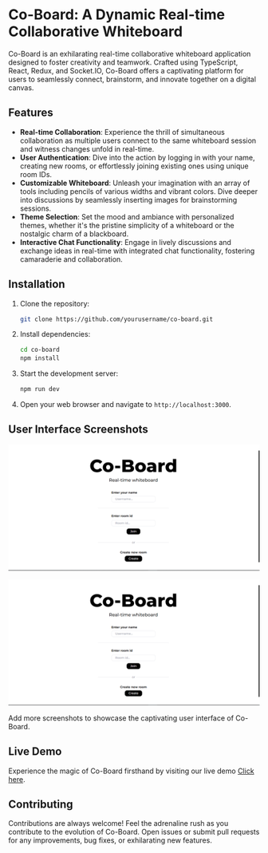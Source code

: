 # Co-Board: A Dynamic Real-time Collaborative Whiteboard

Co-Board is an exhilarating real-time collaborative whiteboard application designed to foster creativity and teamwork. Crafted using TypeScript, React, Redux, and Socket.IO, Co-Board offers a captivating platform for users to seamlessly connect, brainstorm, and innovate together on a digital canvas.

## Features

- **Real-time Collaboration**: Experience the thrill of simultaneous collaboration as multiple users connect to the same whiteboard session and witness changes unfold in real-time.
- **User Authentication**: Dive into the action by logging in with your name, creating new rooms, or effortlessly joining existing ones using unique room IDs.
- **Customizable Whiteboard**: Unleash your imagination with an array of tools including pencils of various widths and vibrant colors. Dive deeper into discussions by seamlessly inserting images for brainstorming sessions.
- **Theme Selection**: Set the mood and ambiance with personalized themes, whether it's the pristine simplicity of a whiteboard or the nostalgic charm of a blackboard.
- **Interactive Chat Functionality**: Engage in lively discussions and exchange ideas in real-time with integrated chat functionality, fostering camaraderie and collaboration.

## Installation

1. Clone the repository:

   ```bash
   git clone https://github.com/yourusername/co-board.git
   ```

2. Install dependencies:

   ```bash
   cd co-board
   npm install
   ```

3. Start the development server:

   ```bash
   npm run dev
   ```

4. Open your web browser and navigate to `http://localhost:3000`.

## User Interface Screenshots

![Co-Board Login Page](public/assets/1.png)

![Co-Board Home Page](public/assets/1.png)

Add more screenshots to showcase the captivating user interface of Co-Board.

## Live Demo

Experience the magic of Co-Board firsthand by visiting our live demo [Click here](github.com/Kundan10424/Co-Board).

## Contributing

Contributions are always welcome! Feel the adrenaline rush as you contribute to the evolution of Co-Board. Open issues or submit pull requests for any improvements, bug fixes, or exhilarating new features.

